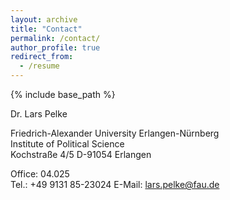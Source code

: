 ```yaml
---
layout: archive
title: "Contact"
permalink: /contact/
author_profile: true
redirect_from:
  - /resume
---
```


{% include base_path %}


Dr. Lars Pelke

Friedrich-Alexander University Erlangen-Nürnberg  
Institute of Political Science  
Kochstraße 4/5
D-91054 Erlangen

Office: 04.025  
Tel.: +49 9131 85-23024
E-Mail: <a href="mailto:lars.pelke@fau.de" target="_blank" rel="noopener noreferrer">lars.pelke@fau.de</a>  

